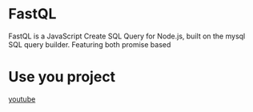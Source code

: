 # FastQL
FastQL is a JavaScript Create SQL Query for Node.js, built on the mysql SQL query builder. Featuring both promise based

# Use you project
[youtube](https://www.youtube.com/playlist?list=PL4RGegU9S-YGjNTX4h_ivIdLUHIsTMmuW)
